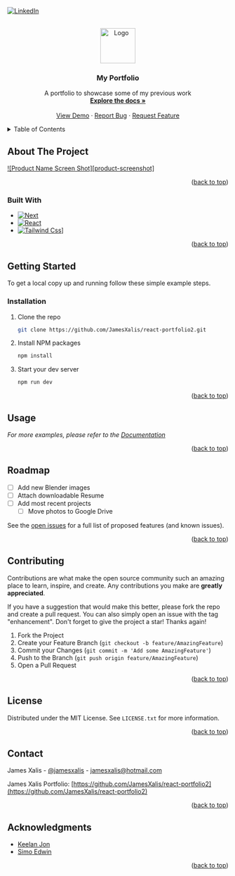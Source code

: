 [![LinkedIn][linkedin-shield]][linkedin-url]



<br />
<div align="center">
  <a href="https://github.com/JamesXalis/react-portfolio2">
    <img src="images/logo.png" alt="Logo" width="80" height="80">
  </a>

<h3 align="center">My Portfolio</h3>

  <p align="center">
    A portfolio to showcase some of my previous work
    <br />
    <a href="https://github.com/JamesXalis/react-portfolio2"><strong>Explore the docs »</strong></a>
    <br />
    <br />
    <a href="https://github.com/JamesXalis/react-portfolio2">View Demo</a>
    ·
    <a href="https://github.com/JamesXalis/react-portfolio2/issues">Report Bug</a>
    ·
    <a href="https://github.com/JamesXalis/react-portfolio2/issues">Request Feature</a>
  </p>
</div>



<details>
  <summary>Table of Contents</summary>
  <ol>
    <li>
      <a href="#about-the-project">About The Project</a>
      <ul>
        <li><a href="#built-with">Built With</a></li>
      </ul>
    </li>
    <li>
      <a href="#getting-started">Getting Started</a>
      <ul>
        <li><a href="#prerequisites">Prerequisites</a></li>
        <li><a href="#installation">Installation</a></li>
      </ul>
    </li>
    <li><a href="#usage">Usage</a></li>
    <li><a href="#roadmap">Roadmap</a></li>
    <li><a href="#contributing">Contributing</a></li>
    <li><a href="#license">License</a></li>
    <li><a href="#contact">Contact</a></li>
    <li><a href="#acknowledgments">Acknowledgments</a></li>
  </ol>
</details>



## About The Project

[![Product Name Screen Shot][product-screenshot]](https://example.com)

<p align="right">(<a href="#readme-top">back to top</a>)</p>



### Built With

* [![Next][Next.js]][Next-url]
* [![React][React.js]][React-url]
* [![Tailwind Css][Tailwindcss]][Tailwindcss-url]]


<p align="right">(<a href="#readme-top">back to top</a>)</p>



## Getting Started

To get a local copy up and running follow these simple example steps.


### Installation

1. Clone the repo
   ```sh
   git clone https://github.com/JamesXalis/react-portfolio2.git
   ```
2. Install NPM packages
   ```sh
   npm install
   ```
3. Start your dev server
   ```sh
   npm run dev
   ```

<p align="right">(<a href="#readme-top">back to top</a>)</p>



## Usage


_For more examples, please refer to the [Documentation](https://example.com)_

<p align="right">(<a href="#readme-top">back to top</a>)</p>



## Roadmap

- [ ] Add new Blender images
- [ ] Attach downloadable Resume
- [ ] Add most recent projects
    - [ ] Move photos to Google Drive

See the [open issues](https://github.com/JamesXalis/react-portfolio2/issues) for a full list of proposed features (and known issues).

<p align="right">(<a href="#readme-top">back to top</a>)</p>



## Contributing

Contributions are what make the open source community such an amazing place to learn, inspire, and create. Any contributions you make are **greatly appreciated**.

If you have a suggestion that would make this better, please fork the repo and create a pull request. You can also simply open an issue with the tag "enhancement".
Don't forget to give the project a star! Thanks again!

1. Fork the Project
2. Create your Feature Branch (`git checkout -b feature/AmazingFeature`)
3. Commit your Changes (`git commit -m 'Add some AmazingFeature'`)
4. Push to the Branch (`git push origin feature/AmazingFeature`)
5. Open a Pull Request

<p align="right">(<a href="#readme-top">back to top</a>)</p>



## License

Distributed under the MIT License. See `LICENSE.txt` for more information.

<p align="right">(<a href="#readme-top">back to top</a>)</p>



## Contact

James Xalis - [@jamesxalis](https://twitter.com/twitter_handle) - jamesxalis@hotmail.com

James Xalis Portfolio: [https://github.com/JamesXalis/react-portfolio2](https://github.com/JamesXalis/react-portfolio2)

<p align="right">(<a href="#readme-top">back to top</a>)</p>



## Acknowledgments

* [Keelan Jon](https://keelanjon.com/)
* [Simo Edwin](https://github.com/developedbyed/)

<p align="right">(<a href="#readme-top">back to top</a>)</p>



[issues-shield]: https://img.shields.io/github/issues/JamesXalis-github_username/react-portfolio2-repo_name.svg?style=for-the-badge
[issues-url]: https://github.com/JamesXalis/react-portfolio2/issues
[linkedin-shield]: https://img.shields.io/badge/-LinkedIn-black.svg?style=for-the-badge&logo=linkedin&colorB=555
[linkedin-url]: https://linkedin.com/in/jamesxalis
[Next.js]: https://img.shields.io/badge/next.js-000000?style=for-the-badge&logo=nextdotjs&logoColor=white
[Next-url]: https://nextjs.org/
[React.js]: https://img.shields.io/badge/React-20232A?style=for-the-badge&logo=react&logoColor=61DAFB
[React-url]: https://reactjs.org/
[Tailwindcss]: https://img.shields.io/badge/Tailwind_CSS-38B2AC?style=for-the-badge&logo=tailwind-css&logoColor=white
[Tailwindcss-url]: https://tailwindcss.com 